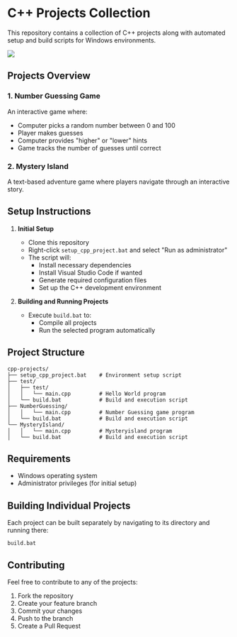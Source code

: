 # C++ Projects Collection

This repository contains a collection of C++ projects along with automated setup and build scripts for Windows environments.

[![](https://visitcount.itsvg.in/api?id=CPPsetup&label=Repo%20View&color=6&icon=5&pretty=true)](https://visitcount.itsvg.in)

## Projects Overview

### 1. Number Guessing Game
An interactive game where:
- Computer picks a random number between 0 and 100
- Player makes guesses
- Computer provides "higher" or "lower" hints
- Game tracks the number of guesses until correct

### 2. Mystery Island
A text-based adventure game where players navigate through an interactive story.

## Setup Instructions

1. **Initial Setup**
   - Clone this repository
   - Right-click `setup_cpp_project.bat` and select "Run as administrator"
   - The script will:
     - Install necessary dependencies
     - Install Visual Studio Code if wanted
     - Generate required configuration files
     - Set up the C++ development environment

2. **Building and Running Projects**
   - Execute `build.bat` to:
     - Compile all projects
     - Run the selected program automatically

## Project Structure
```
cpp-projects/
├── setup_cpp_project.bat    # Environment setup script
├── test/
│   ├── test/         
│   │   └── main.cpp         # Hello World program
│   └── build.bat            # Build and execution script
├── NumberGuessing/     
│   │   └── main.cpp         # Number Guessing game program
│   └── build.bat            # Build and execution script
└── MysteryIsland/      
│   │   └── main.cpp         # Mysteryisland program
│   └── build.bat            # Build and execution script
```

## Requirements
- Windows operating system
- Administrator privileges (for initial setup)

## Building Individual Projects
Each project can be built separately by navigating to its directory and running there:
```batch
build.bat
```

## Contributing
Feel free to contribute to any of the projects:
1. Fork the repository
2. Create your feature branch
3. Commit your changes
4. Push to the branch
5. Create a Pull Request

